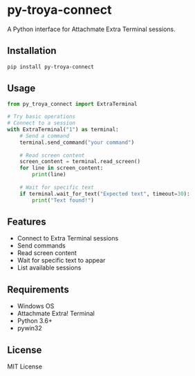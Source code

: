# py-troya-connect

A Python interface for Attachmate Extra Terminal sessions.

## Installation

```bash
pip install py-troya-connect
```

## Usage

```python
from py_troya_connect import ExtraTerminal

# Try basic operations
# Connect to a session
with ExtraTerminal("1") as terminal:
    # Send a command
    terminal.send_command("your command")
    
    # Read screen content
    screen_content = terminal.read_screen()
    for line in screen_content:
        print(line)
        
    # Wait for specific text
    if terminal.wait_for_text("Expected text", timeout=30):
        print("Text found!")
```

## Features

- Connect to Extra Terminal sessions
- Send commands
- Read screen content
- Wait for specific text to appear
- List available sessions

## Requirements

- Windows OS
- Attachmate Extra! Terminal
- Python 3.6+
- pywin32

## License

MIT License
